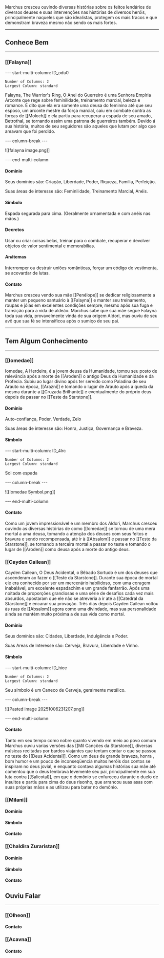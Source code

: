 Marchus cresceu ouvindo diversas histórias sobre os feitos lendários de diversos deuses e suas intervenções nas histórias de diversos heróis, principalmente naqueles que são idealistas, protegem os mais fracos e que demonstram braveza mesmo não sendo os mais fortes.

---
## Conhece Bem
---

### [[Falayna]]


--- start-multi-column: ID_odu0
```column-settings
Number of Columns: 2
Largest Column: standard
```

Falayna, The Warrior's Ring, O Anel do Guerreiro é uma Senhora Empíria Arconte que rege sobre feminilidade, treinamento marcial, beleza e romance. É dito que ela era somente uma deusa do feminino até que seu esposo, um arconte mestre da força marcial, caiu em combate contra as forças de [[Moloch]] e ela partiu para recuperar a espada de seu amado, Betrothal, se tornando assim uma patrona de guerreiros também.
Devido á sua história, muitos de seu seguidores são aqueles que lutam por algo que amavam que foi perdido.

--- column-break ---

![[falayna image.png]]

--- end-multi-column



#### Dominio

Seus domínios são: Criação, Liberdade, Poder, Riqueza, Família, Perfeição.

Suas áreas de interesse são: Feminilidade, Treinamento Marcial, Anéis.

#### Simbolo
Espada segurada para cima. (Geralmente ornamentada e com anéis nas mãos.)

#### Decretos
Usar ou criar coisas belas, treinar para o combate, recuperar e devolver objetos de valor sentimental e memorabilias.

#### Anátemas
Interromper ou destruir uniões românticas, forçar um código de vestimenta, se acovardar de lutas.

#### Contato
Marchus cresceu vendo sua mãe [[Penélope]] se dedicar religiosamente a manter um pequeno santuário à [[Falayna]] e manter seu treinamento, roupas e jóias em excelentes condições sempre, mesmo após sua fuga e transição para a vida de aldeão. Marchus sabe que sua mãe segue Falayna toda sua vida, provavelmente vinda de sua origem Aldori, mas ouviu de seu avô que sua fé se intensificou após o sumiço de seu pai.

---
## Tem Algum Conhecimento
---
### [[Iomedae]]
Iomedae, A Herdeira, é a jovem deusa da Humanidade, tomou seu posto de relevância após a morte de [[Aroden]] o antigo Deus da Humanidade e da Profecia. Subiu ao lugar divino após ter servido como Paladina de seu Arauto na época, [[Arazni]] e tomando o lugar de Arauto após a queda da mesma durante a [[Cruzada Brilhante]] e eventualmente do próprio deus depois de passar no [[Teste da Starstone]].

#### Dominio
Auto-confiança, Poder, Verdade, Zelo

Suas áreas de interesse são: Honra, Justiça, Governança e Braveza.
#### Simbolo

--- start-multi-column: ID_4lrc
```column-settings
Number of Columns: 2
Largest Column: standard
```
Sol com espada


--- column-break ---

![[Iomedae Symbol.png]]


--- end-multi-column

#### Contato
Como um jovem impressionável e um membro dos Aldori, Marchus cresceu ouvindo as diversas histórias de como [[Iomedae]] se tornou de uma mera mortal a uma deusa, tomando a atenção dos deuses com seus feitos e bravura e sendo recompensada, até ir à [[Absalom]] e passar no [[Teste da Starstone]], se tornando a terceira mortal a passar no teste e tomando o lugar de [[Aroden]] como deusa após a morte do antigo deus.

### [[Cayden Cailean]]


Cayden Cailean, O Deus Acidental, o Bêbado Sortudo é um dos deuses que ascenderam ao fazer o [[Teste da Starstone]]. Durante sua época de mortal ele era conhecido por ser um mercenário habilidoso, com uma coragem inabalável, um excelente espadachim e um grande fanfarrão.  Após uma noitada de proporções grandiosas e uma série de desafios cada vez mais absurdos, apostaram que ele não se atreveria a ir até a [[Catedral da Starstone]] e encarar sua provação. Três dias depois Cayden Cailean voltou às ruas de [[Absalom]] agora como uma divindade, mas sua personalidade ainda se mantém muito próxima a de sua vida como mortal.

#### Dominio
Seus domínios são: Cidades, Liberdade, Indulgência e Poder.

Suas Areas de Interesse são: Cerveja, Bravura, Liberdade e Vinho.

#### Simbolo

--- start-multi-column: ID_hiee
```column-settings
Number of Columns: 2
Largest Column: standard
```


Seu símbolo é um Caneco de Cerveja, geralmente metálico.

--- column-break ---

![[Pasted image 20251006231207.png]]

--- end-multi-column

#### Contato
Tanto em seu tempo como nobre quanto vivendo em meio ao povo comum Marchus ouviu varias versões das [[Mil Canções da Starstone]], diversas músicas recitadas por bardos viajantes que tentam contar o que se passou no teste do [[Deus Acidental]]. Como um deus de grande braveza, honra , bom humor e um pouco de inconseqüencia muitos heróis dos contos se inspiram no deus jovial, e enquanto contava algumas histórias sua mãe até comentou que o deus lembrava levemente seu pai, principalmente em sua luta contra [[Salicotal]], em que o demônio se enfureceu durante o duelo de insultos e partiu para cima do deus risonho, que arrancou suas asas com suas próprias mãos e as utilizou para bater no demônio.

### [[Milani]]


#### Dominio


#### Simbolo


#### Contato

### [[Chaldira Zuraristan]]
#### Dominio


#### Simbolo


#### Contato


## Ouviu Falar
---
### [[Olheon]]

#### Contato

### [[Acavna]]

#### Contato

